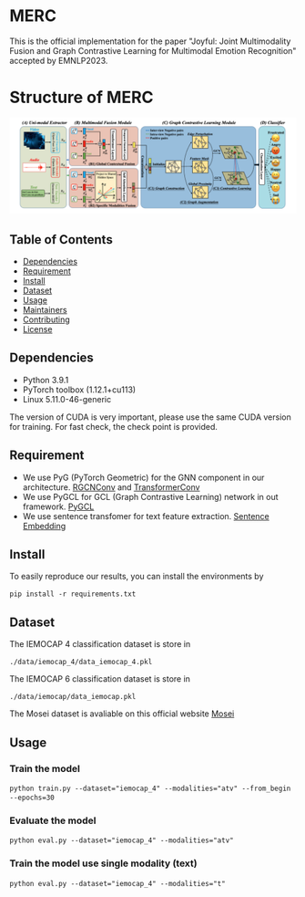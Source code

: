 # MERC
This is the official implementation for the paper "Joyful: Joint Multimodality Fusion and Graph Contrastive Learning for Multimodal Emotion Recognition" accepted by EMNLP2023.

# Structure of MERC
![image](structure.png)

## Table of Contents

- [Dependencies](#security)
- [Requirement](#background)
- [Install](#install)
- [Dataset](#dataset)
- [Usage](#usage)
- [Maintainers](#maintainers)
- [Contributing](#contributing)
- [License](#license)

## Dependencies

- Python 3.9.1
- PyTorch toolbox (1.12.1+cu113)
- Linux 5.11.0-46-generic

The version of CUDA is very important, please use the same CUDA version for training. For fast check, the check point is provided.

## Requirement
- We use PyG (PyTorch Geometric) for the GNN component in our architecture. [RGCNConv](https://pytorch-geometric.readthedocs.io/en/latest/modules/nn.html#torch_geometric.nn.conv.RGCNConv) and [TransformerConv](https://pytorch-geometric.readthedocs.io/en/latest/modules/nn.html#torch_geometric.nn.conv.TransformerConv)
- We use PyGCL for GCL (Graph Contrastive Learning) network in out framework. [PyGCL](https://github.com/PyGCL/PyGCL)
- We use sentence transfomer for text feature extraction. [Sentence Embedding](https://huggingface.co/sentence-transformers/paraphrase-distilroberta-base-v1)


## Install
To easily reproduce our results, you can install the environments by
```
pip install -r requirements.txt
```


## Dataset

The IEMOCAP 4 classification dataset is store in
```
./data/iemocap_4/data_iemocap_4.pkl
```

The IEMOCAP 6 classification dataset is store in
```
./data/iemocap/data_iemocap.pkl
```

The Mosei dataset is avaliable on this official website
[Mosei](http://multicomp.cs.cmu.edu/resources/cmu-mosei-dataset/) 


## Usage

### Train the model

```
python train.py --dataset="iemocap_4" --modalities="atv" --from_begin --epochs=30
```

### Evaluate the model

```
python eval.py --dataset="iemocap_4" --modalities="atv"
```

### Train the model use single modality (text)

```
python eval.py --dataset="iemocap_4" --modalities="t"
```










